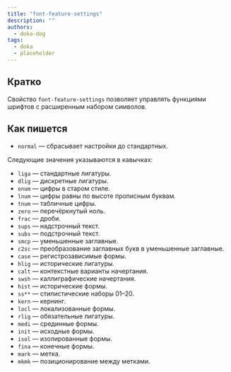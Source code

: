 ```yaml
---
title: "font-feature-settings"
description: ""
authors:
  - doka-dog
tags:
  - doka
  - placeholder
---
```


## Кратко

Свойство `font-feature-settings` позволяет управлять функциями шрифтов с расширенным набором символов.

## Как пишется

- `normal` — сбрасывает настройки до стандартных.

Следующие значения указываются в кавычках:

- `liga` — стандартные лигатуры.
- `dlig` — дискретные лигатуры.
- `onum` — цифры в старом стиле.
- `lnum` — цифры равны по высоте прописным буквам.
- `tnum` — табличные цифры.
- `zero` — перечёркнутый ноль.
- `frac` — дроби.
- `sups` — надстрочный текст.
- `subs` — подстрочный текст.
- `smcp` — уменьшенные заглавные.
- `c2sc` — преобразование заглавных букв в уменьшенные заглавные.
- `case` — регистрозависимые формы.
- `hlig` — исторические лигатуры.
- `calt` — контекстные варианты начертания.
- `swsh` — каллиграфические начертания.
- `hist` — исторические формы.
- `ss**` — стилистические наборы 01–20.
- `kern` — кернинг.
- `locl` — локализованные формы.
- `rlig` — обязательные лигатуры.
- `medi` — срединные формы.
- `init` — исходные формы.
- `isol` — изолированные формы.
- `fina` — конечные формы.
- `mark` — метка.
- `mkmk` — позиционирование между метками.


